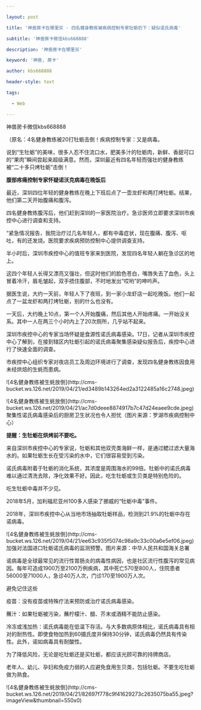 ---
layout: post
title: '神兽房卡在哪里买 - 四名健身教练被疾病控制专家牡蛎扔下：疑似诺氏病毒'
subtitle: '神兽房卡微信kbs668888'
description: '神兽房卡在哪里买'
keyword: '神兽, 房卡'
author: kbs668888
header-style: text
tags:
  - Web
---
神兽房卡微信kbs668888

（原名：4名健身教练被20打牡蛎击倒！疾病控制专家：又是病毒。

说到“生牡蛎”的美味，很多人忍不住流口水，肥美多汁的牡蛎肉，新鲜、香甜可口的“果肉”瞬间尝起来超级满意。然而，深圳最近有四名年轻而强壮的健身教练被“二十多只烤牡蛎”击倒！

 **腹部疼痛控制专家怀疑诺沃克病毒在晚饭后**

最近，深圳四位年轻的健身教练在晚上下班后点了一壶龙虾和两打烤牡蛎。结果，他们第二天开始腹痛和腹泻。

四名健身教练腹泻后，他们赶到深圳的一家医院治疗。急诊医师立即要求深圳市疾控中心进行调查和支持。

“紧急情况报告，我院治疗过几名年轻人，都有中毒症状，现在腹痛、腹泻、呕吐，有的还发烧。医院要求疾病预防控制中心提供调查支持。

半小时后，深圳市疾控中心的值班专家来到医院，发现四名年轻人躺在急诊区的地上。

这四个年轻人长得又漂亮又强壮，但这时他们的脸色苍白，嘴唇失去了血色，头上冒着冷汗，眉毛皱起，双手捂住腹部，不时地发出“哎哟”的呻吟声。

据医生说，大约一天前，年轻人下了夜班，到一家小龙虾店一起吃晚饭。他们一起点了一盆龙虾和两打烤牡蛎，别的什么也没有。

一天后，大约晚上10点，第一个人开始腹痛，然后其他人开始疼痛。一开始没关系。其中一人在两三个小时内上了20次厕所，几乎站不起来。

深圳市疾控中心的专家当场怀疑是食源性诺氏病毒感染。17日，记者从深圳市疾控中心了解到，在接到辖区内牡蛎引起的诺氏病毒聚集感染疑似报告后，疾控中心进行了快速全面的调查。

市疾控中心组织专家对夜店员工及周边环境进行了调查，发现四名健身教练因食用未经烘焙的生蚝而患病。

![4名健身教练被生蚝放倒](http://cms-
bucket.ws.126.net/2019/04/21/ed3489b143264ed2a3122485a16c2748.jpeg)

![4名健身教练被生蚝放倒](http://cms-
bucket.ws.126.net/2019/04/21/ac7d0deee8874917b7c47d24eaee9cde.jpeg)聚集性诺氏病毒感染后的厨房卫生状况也令人担忧（图片来源：罗湖市疾病控制中心）

 **提醒：生牡蛎在烘烤前不要吃。**

来自深圳市疾控中心的专家说，牡蛎和其他双壳类海鲜一样，是通过鳃过滤大量海水的。如果牡蛎生长在受污染的水中，它们很容易受到污染。

诺氏病毒附着于牡蛎的消化系统，其浓度是周围海水的99倍。牡蛎中的诺氏病毒难以通过清洗去除，净化效果不好。因此，吃生牡蛎或生贝类是特别危险的。

吃生牡蛎中毒并不少见。

2018年5月，加利福尼亚州100多人感染了挪威的“牡蛎中毒”事件。

2018年，深圳市疾控中心从当地市场抽取牡蛎样品，检测到21.9%的牡蛎中存在诺病毒。

![4名健身教练被生蚝放倒](http://cms-
bucket.ws.126.net/2019/04/21/ee63c935f5074c98a9c33c00a6e5ef06.jpeg)加强对法国进口牡蛎诺氏病毒的监测预警。图片来源：中华人民共和国海关总署

诺病毒是全球最常见的流行性胃肠炎的病毒性病因，也是社区流行性腹泻的常见病因。每年可造成1900万至2100万例疾病，其中死亡570至800人，住院患者56000至71000人，急诊40万人次，门诊170至1900万人次。

避免记住这些

疫苗：没有疫苗或特殊疗法来预防或治疗诺氏病毒感染。

蘸汁：如果牡蛎被污染，蘸柠檬汁、醋、芥末或酒精不能防止感染。

冷冻或浅加热：诺氏病毒能在低温下存活。与大多数病原体相比，诺氏病毒具有相对的耐热性。即使食物加热到60摄氏度并保持30分钟，诺氏病毒仍然具有传染性。此外，诺如病毒具有耐酸性。

为了降低风险，无论是吃牡蛎还是买牡蛎，都应该光顾可靠的持牌商店。

老年人、幼儿、孕妇和免疫力弱的人应避免食用生贝类，包括牡蛎。不要生吃牡蛎做为熟食。

![4名健身教练被生蚝放倒](http://cms-
bucket.ws.126.net/2019/04/21/82697f778c9f41629273c2635075ba55.jpeg?imageView&thumbnail=550x0)  

